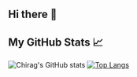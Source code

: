 ## Hi there 👋
## My GitHub Stats 📈

![Chirag's GitHub stats](https://github-readme-stats.vercel.app/api?username=chiragjagad&show_icons=true&theme=radical&include_all_commits=true&count_private=true&)
[![Top Langs](https://github-readme-stats.vercel.app/api/top-langs/?username=chiragjagad&layout=compact&show_icons=true&theme=radical)](https://github.com/chiragjagad/github-readme-stats)


